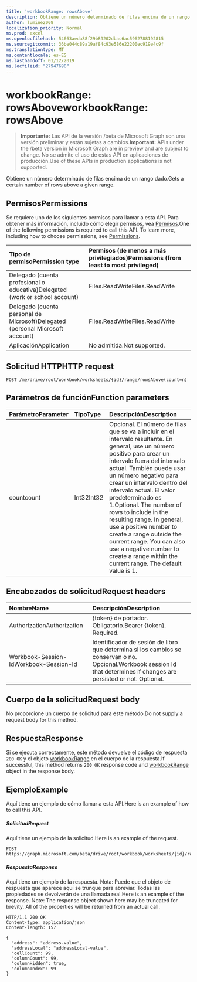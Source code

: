 ```yaml
---
title: 'workbookRange: rowsAbove'
description: Obtiene un número determinado de filas encima de un rango dado.
author: lumine2008
localization_priority: Normal
ms.prod: excel
ms.openlocfilehash: 54663aeda88f29b89202dbac6ac5962788192815
ms.sourcegitcommit: 36be044c89a19af84c93e586e22200ec919e4c9f
ms.translationtype: MT
ms.contentlocale: es-ES
ms.lasthandoff: 01/12/2019
ms.locfileid: "27947690"
---
```

# <a name="workbookrange-rowsabove"></a><span data-ttu-id="8f602-103">workbookRange: rowsAbove</span><span class="sxs-lookup"><span data-stu-id="8f602-103">workbookRange: rowsAbove</span></span>

> <span data-ttu-id="8f602-104">**Importante:** Las API de la versión /beta de Microsoft Graph son una versión preliminar y están sujetas a cambios.</span><span class="sxs-lookup"><span data-stu-id="8f602-104">**Important:** APIs under the /beta version in Microsoft Graph are in preview and are subject to change.</span></span> <span data-ttu-id="8f602-105">No se admite el uso de estas API en aplicaciones de producción.</span><span class="sxs-lookup"><span data-stu-id="8f602-105">Use of these APIs in production applications is not supported.</span></span>

<span data-ttu-id="8f602-106">Obtiene un número determinado de filas encima de un rango dado.</span><span class="sxs-lookup"><span data-stu-id="8f602-106">Gets a certain number of rows above a given range.</span></span>

## <a name="permissions"></a><span data-ttu-id="8f602-107">Permisos</span><span class="sxs-lookup"><span data-stu-id="8f602-107">Permissions</span></span>
<span data-ttu-id="8f602-p102">Se requiere uno de los siguientes permisos para llamar a esta API. Para obtener más información, incluido cómo elegir permisos, vea [Permisos](/graph/permissions-reference).</span><span class="sxs-lookup"><span data-stu-id="8f602-p102">One of the following permissions is required to call this API. To learn more, including how to choose permissions, see [Permissions](/graph/permissions-reference).</span></span>

|<span data-ttu-id="8f602-110">Tipo de permiso</span><span class="sxs-lookup"><span data-stu-id="8f602-110">Permission type</span></span>      | <span data-ttu-id="8f602-111">Permisos (de menos a más privilegiados)</span><span class="sxs-lookup"><span data-stu-id="8f602-111">Permissions (from least to most privileged)</span></span>              |
|:--------------------|:---------------------------------------------------------|
|<span data-ttu-id="8f602-112">Delegado (cuenta profesional o educativa)</span><span class="sxs-lookup"><span data-stu-id="8f602-112">Delegated (work or school account)</span></span> | <span data-ttu-id="8f602-113">Files.ReadWrite</span><span class="sxs-lookup"><span data-stu-id="8f602-113">Files.ReadWrite</span></span>    |
|<span data-ttu-id="8f602-114">Delegado (cuenta personal de Microsoft)</span><span class="sxs-lookup"><span data-stu-id="8f602-114">Delegated (personal Microsoft account)</span></span> | <span data-ttu-id="8f602-115">Files.ReadWrite</span><span class="sxs-lookup"><span data-stu-id="8f602-115">Files.ReadWrite</span></span>    |
|<span data-ttu-id="8f602-116">Aplicación</span><span class="sxs-lookup"><span data-stu-id="8f602-116">Application</span></span> | <span data-ttu-id="8f602-117">No admitida.</span><span class="sxs-lookup"><span data-stu-id="8f602-117">Not supported.</span></span> |

## <a name="http-request"></a><span data-ttu-id="8f602-118">Solicitud HTTP</span><span class="sxs-lookup"><span data-stu-id="8f602-118">HTTP request</span></span>
<!-- { "blockType": "ignored" } -->
```http
POST /me/drive/root/workbook/worksheets/{id}/range/rowsAbove(count=n)

```

## <a name="function-parameters"></a><span data-ttu-id="8f602-119">Parámetros de función</span><span class="sxs-lookup"><span data-stu-id="8f602-119">Function parameters</span></span>

| <span data-ttu-id="8f602-120">Parámetro</span><span class="sxs-lookup"><span data-stu-id="8f602-120">Parameter</span></span>    | <span data-ttu-id="8f602-121">Tipo</span><span class="sxs-lookup"><span data-stu-id="8f602-121">Type</span></span>   |<span data-ttu-id="8f602-122">Descripción</span><span class="sxs-lookup"><span data-stu-id="8f602-122">Description</span></span>|
|:---------------|:--------|:----------|
|<span data-ttu-id="8f602-123">count</span><span class="sxs-lookup"><span data-stu-id="8f602-123">count</span></span>|<span data-ttu-id="8f602-124">Int32</span><span class="sxs-lookup"><span data-stu-id="8f602-124">Int32</span></span>|<span data-ttu-id="8f602-p103">Opcional. El número de filas que se va a incluir en el intervalo resultante. En general, use un número positivo para crear un intervalo fuera del intervalo actual. También puede usar un número negativo para crear un intervalo dentro del intervalo actual. El valor predeterminado es 1.</span><span class="sxs-lookup"><span data-stu-id="8f602-p103">Optional. The number of rows to include in the resulting range. In general, use a positive number to create a range outside the current range. You can also use a negative number to create a range within the current range. The default value is 1.</span></span>|

## <a name="request-headers"></a><span data-ttu-id="8f602-130">Encabezados de solicitud</span><span class="sxs-lookup"><span data-stu-id="8f602-130">Request headers</span></span>
| <span data-ttu-id="8f602-131">Nombre</span><span class="sxs-lookup"><span data-stu-id="8f602-131">Name</span></span>       | <span data-ttu-id="8f602-132">Descripción</span><span class="sxs-lookup"><span data-stu-id="8f602-132">Description</span></span>|
|:---------------|:----------|
| <span data-ttu-id="8f602-133">Authorization</span><span class="sxs-lookup"><span data-stu-id="8f602-133">Authorization</span></span>  | <span data-ttu-id="8f602-p104">{token} de portador. Obligatorio.</span><span class="sxs-lookup"><span data-stu-id="8f602-p104">Bearer {token}. Required.</span></span> |
| <span data-ttu-id="8f602-136">Workbook-Session-Id</span><span class="sxs-lookup"><span data-stu-id="8f602-136">Workbook-Session-Id</span></span>  | <span data-ttu-id="8f602-p105">Identificador de sesión de libro que determina si los cambios se conservan o no. Opcional.</span><span class="sxs-lookup"><span data-stu-id="8f602-p105">Workbook session Id that determines if changes are persisted or not. Optional.</span></span>|

## <a name="request-body"></a><span data-ttu-id="8f602-139">Cuerpo de la solicitud</span><span class="sxs-lookup"><span data-stu-id="8f602-139">Request body</span></span>
<span data-ttu-id="8f602-140">No proporcione un cuerpo de solicitud para este método.</span><span class="sxs-lookup"><span data-stu-id="8f602-140">Do not supply a request body for this method.</span></span>

## <a name="response"></a><span data-ttu-id="8f602-141">Respuesta</span><span class="sxs-lookup"><span data-stu-id="8f602-141">Response</span></span>

<span data-ttu-id="8f602-142">Si se ejecuta correctamente, este método devuelve el código de respuesta `200 OK` y el objeto [workbookRange](../resources/range.md) en el cuerpo de la respuesta.</span><span class="sxs-lookup"><span data-stu-id="8f602-142">If successful, this method returns `200 OK` response code and [workbookRange](../resources/range.md) object in the response body.</span></span>

## <a name="example"></a><span data-ttu-id="8f602-143">Ejemplo</span><span class="sxs-lookup"><span data-stu-id="8f602-143">Example</span></span>
<span data-ttu-id="8f602-144">Aquí tiene un ejemplo de cómo llamar a esta API.</span><span class="sxs-lookup"><span data-stu-id="8f602-144">Here is an example of how to call this API.</span></span>
##### <a name="request"></a><span data-ttu-id="8f602-145">Solicitud</span><span class="sxs-lookup"><span data-stu-id="8f602-145">Request</span></span>
<span data-ttu-id="8f602-146">Aquí tiene un ejemplo de la solicitud.</span><span class="sxs-lookup"><span data-stu-id="8f602-146">Here is an example of the request.</span></span>
<!-- {
  "blockType": "request",
  "name": "workbookrange_rowsAbove"
}-->
```http
POST https://graph.microsoft.com/beta/drive/root/workbook/worksheets/{id}/range/rowsAbove(count=2)
```

##### <a name="response"></a><span data-ttu-id="8f602-147">Respuesta</span><span class="sxs-lookup"><span data-stu-id="8f602-147">Response</span></span>
<span data-ttu-id="8f602-p106">Aquí tiene un ejemplo de la respuesta. Nota: Puede que el objeto de respuesta que aparece aquí se trunque para abreviar. Todas las propiedades se devolverán de una llamada real.</span><span class="sxs-lookup"><span data-stu-id="8f602-p106">Here is an example of the response. Note: The response object shown here may be truncated for brevity. All of the properties will be returned from an actual call.</span></span>
<!-- {
  "blockType": "response",
  "truncated": true,
  "@odata.type": "microsoft.graph.range"
} -->
```http
HTTP/1.1 200 OK
Content-type: application/json
Content-length: 157

{
  "address": "address-value",
  "addressLocal": "addressLocal-value",
  "cellCount": 99,
  "columnCount": 99,
  "columnHidden": true,
  "columnIndex": 99
}
```

